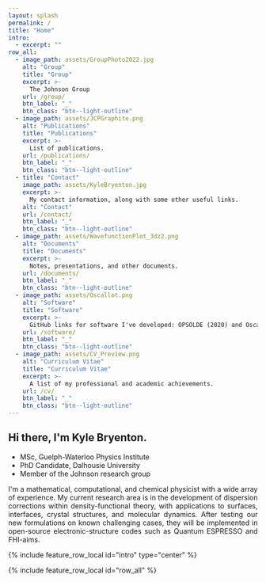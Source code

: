 ```yaml
---
layout: splash
permalink: /
title: "Home"
intro:
  - excerpt: ""
row_all:
  - image_path: assets/GroupPhoto2022.jpg
    alt: "Group"
    title: "Group"
    excerpt: >-
      The Johnson Group
    url: /group/
    btn_label: "_"
    btn_class: "btn--light-outline"
  - image_path: assets/JCPGraphite.png
    alt: "Publications"
    title: "Publications"
    excerpt: >-
      List of publications.
    url: /publications/
    btn_label: "_"
    btn_class: "btn--light-outline"
  - title: "Contact"
    image_path: assets/KyleBryenton.jpg
    excerpt: >-
      My contact information, along with some other useful links.
    alt: "Contact"
    url: /contact/
    btn_label: "_"
    btn_class: "btn--light-outline"
  - image_path: assets/WavefunctionPlot_3dz2.png
    alt: "Documents"
    title: "Documents"
    excerpt: >-
      Notes, presentations, and other documents.
    url: /documents/
    btn_label: "_"
    btn_class: "btn--light-outline"
  - image_path: assets/Oscallot.png
    alt: "Software"
    title: "Software"
    excerpt: >-
      GitHub links for software I've developed: OPSOLDE (2020) and Oscallot (2023).
    url: /software/
    btn_label: "_"
    btn_class: "btn--light-outline"
  - image_path: assets/CV_Preview.png
    alt: "Curriculum Vitae"
    title: "Curriculum Vitae"
    excerpt: >-
      A list of my professional and academic achievements.
    url: /cv/
    btn_label: "_"
    btn_class: "btn--light-outline"
---
```


<style>
div {
  text-align: justify;
  text-justify: inter-word;
}
</style>
  
## Hi there, I'm Kyle Bryenton.

* MSc, Guelph-Waterloo Physics Institute
* PhD Candidate, Dalhousie University
* Member of the Johnson research group  

<div> I'm a mathematical, computational, and chemical physicist with a wide array of experience. My current research area is in the development of dispersion corrections within density-functional theory, with applications to surfaces, interfaces, crystal structures, and molecular dynamics. After testing our new formulations on known challenging cases, they will be implemented in open-source electronic-structure codes such as Quantum ESPRESSO and FHI-aims.</div>


{% include feature_row_local id="intro" type="center" %}

{% include feature_row_local id="row_all" %}


